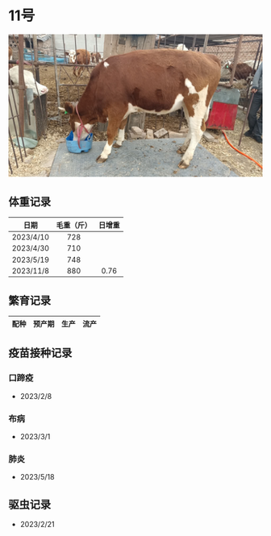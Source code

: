 # 11号

![11号](/images/simmental/third/11.jpg)

## 体重记录

| 日期           |    毛重（斤）  |日增重|
| ------------- | :-----------: | :-----------: |
| 2023/4/10     |      728      ||
| 2023/4/30     |      710      ||
| 2023/5/19     |      748      ||
| 2023/11/8     |      880      |0.76|

## 繁育记录

|配种|预产期|生产|流产|
|:------:|:------:|:------:|:------:|

## 疫苗接种记录

### 口蹄疫

- 2023/2/8

### 布病

- 2023/3/1

### 肺炎

- 2023/5/18

## 驱虫记录

- 2023/2/21
